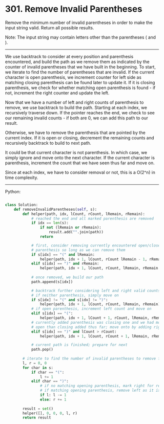 # 301. Remove Invalid Parentheses

Remove the minimum number of invalid parentheses in order to make the input
string valid. Return all possible results.

Note: The input string may contain letters other than the parentheses ( and ).

---

We use backtrack to consider at every position and parenthesis encountered, and
build the path as we remove them as indicated by the counter of invalid
parentheses that we have built in the beginning. To start, we iterate to find
the number of parentheses that are invalid. If the current character is open
parenthesis, we increment counter for left side as matching closing parenthesis
can be found later to update it. If it is closing parenthesis, we check for
whether matching open parenthesis is found - if not, increment the right
counter and update the left.

Now that we have a number of left and right counts of parenthesis to remove, we
use backtrack to build the path. Starting at each index, we recursively
traverse down. If the pointer reaches the end, we check to see our remaining
invalid counts - if both are 0, we can add this path to our result.

Otherwise, we have to remove the parenthesis that are pointed by the current
index. If it is open or closing, decrement the remaining counts and recursively
backtrack to build to next path.

It could be that current character is not parenthesis. In which case, we simply
ignore and move onto the next character. If the current character is
parenthesis, increment the count that we have seen thus far and move on.

Since at each index, we have to consider removal or not, this is a O(2^n) in
time complexity.

---

Python:

```python

class Solution:
    def removeInvalidParentheses(self, s):
        def helper(path, idx, lCount, rCount, lRemain, rRemain):
            # reached the end and all marked parenthesis are removed
            if idx == len(s):
                if not (lRemain or rRemain):
                    result.add("".join(path))
                return

            # first, consider removing currently encountered open/closed
            # parenthesis so long as we can remove them
            if s[idx] == "(" and lRemain:
                helper(path, idx + 1, lCount, rCount lRemain - 1, rRemain)
            elif s[idx] == ")" and rRemain:
                helper(path, idx + 1, lCount, rCount, lRemain, rRemain - 1)
            
            # once removed, we build our path
            path.append(s[idx])

            # backtrack further considering left and right valid counts built thus far
            # if neither parenthesis, simply move on
            if s[idx] != "(" and s[idx] != ")":
                helper(path, idx + 1, lCount, rCount, lRemain, rRemain)
            # if open parenthesis, increment left count and move on
            elif s[idx] == "(":
                helper(path, idx + 1, lCount + 1, rCount, lRemain, rRemain)
            # currently added parenthesis was closing one and we had more
            # open than closing added thus far; move onto by adding right count
            elif s[idx] == ")" and lCount > rCount:
                helper(path, idx + 1, lCount, rCount + 1, lRemain, rRemain)

            # current path is finished; prepare for next
            path.pop()
        
        # iterate to find the number of invalid parentheses to remove from left and right
        l, r = 0, 0
        for char in s:
            if char == "(":
                l += 1
            elif char == ")":
                # if no matching opening parenthesis, mark right for removal
                # if matching opening parenthesis, remove left as it is valid
                if l: l -= 1
                else: r += 1
        
        result = set()
        helper([], 0, 0, 0, l, r)
        return result
```
